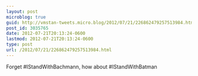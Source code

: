 ```yaml
---
layout: post
microblog: true
guid: http://vmstan-tweets.micro.blog/2012/07/21/226862479257513984.html
post_id: 3035765
date: 2012-07-21T20:13:24-0600
lastmod: 2012-07-21T20:13:24-0600
type: post
url: /2012/07/21/226862479257513984.html
---
```

Forget #IStandWithBachmann, how about #IStandWithBatman
